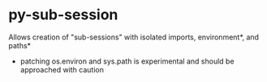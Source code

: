 # py-sub-session
Allows creation of "sub-sessions" with isolated imports, environment*, and paths* 


* patching os.environ and sys.path is experimental and should be approached with caution
